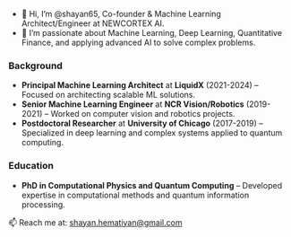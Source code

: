 - 👋 Hi, I’m @shayan65, Co-founder & Machine Learning Architect/Engineer at NEWCORTEX AI.
- 👀 I’m passionate about Machine Learning, Deep Learning, Quantitative Finance, and applying advanced AI to solve complex problems.
  
### Background

- **Principal Machine Learning Architect** at **LiquidX** (2021-2024) – Focused on architecting scalable ML solutions.
- **Senior Machine Learning Engineer** at **NCR Vision/Robotics** (2019-2021) – Worked on computer vision and robotics projects.
- **Postdoctoral Researcher** at **University of Chicago** (2017-2019) – Specialized in deep learning and complex systems applied to quantum computing.

### Education
- **PhD in Computational Physics and Quantum Computing** – Developed expertise in computational methods and quantum information processing.

📫 Reach me at: shayan.hematiyan@gmail.com

<!---
shayan65/shayan65 is a ✨ special ✨ repository because its `README.md` (this file) appears on your GitHub profile.
You can click the Preview link to take a look at your changes.
--->
